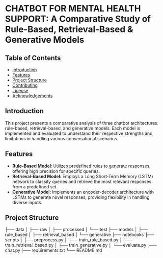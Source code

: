 # CHATBOT FOR MENTAL HEALTH SUPPORT: A Comparative Study of Rule-Based, Retrieval-Based & Generative Models

## Table of Contents

- [Introduction](#introduction)
- [Features](#features)
- [Project Structure](#project-structure)
- [Contributing](#contributing)
- [License](#license)
- [Acknowledgements](#acknowledgements)

## Introduction

This project presents a comparative analysis of three chatbot architectures: rule-based, retrieval-based, and generative models. Each model is implemented and evaluated to understand their respective strengths and limitations in handling various conversational scenarios.

## Features

- **Rule-Based Model**: Utilizes predefined rules to generate responses, offering high precision for specific queries.
- **Retrieval-Based Model**: Employs a Long Short-Term Memory (LSTM) network to classify queries and retrieve the most relevant responses from a predefined set.
- **Generative Model**: Implements an encoder-decoder architecture with LSTMs to generate novel responses, providing flexibility in handling diverse inputs.

## Project Structure

├── data
│   ├── raw
│   ├── processed
│   └── test
├── models
│   ├── rule_based
│   ├── retrieval_based
│   └── generative
├── notebooks
├── scripts
│   ├── preprocess.py
│   ├── train_rule_based.py
│   ├── train_retrieval_based.py
│   ├── train_generative.py
│   └── evaluate.py
├── chat.py
├── requirements.txt
└── README.md
